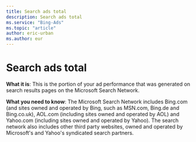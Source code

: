 ```yaml
---
title: Search ads total
description: Search ads total
ms.service: "Bing-Ads"
ms.topic: "article"
author: eric-urban
ms.author: eur
---
```


# Search ads total

**What it is**: This is the portion of your ad performance that was generated on search results pages on the Microsoft Search Network.

**What you need to know**: The Microsoft Search Network includes Bing.com (and sites owned and operated by Bing, such as MSN.com, Bing.de and Bing.co.uk), AOL.com (including sites owned and operated by AOL) and Yahoo.com (including sites owned and operated by Yahoo). The search network also includes other third party websites, owned and operated by Microsoft's and Yahoo's syndicated search partners.


